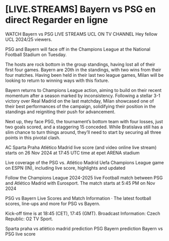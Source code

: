 # [LIVE.STREAMS] Bayern vs PSG en direct Regarder en ligne

WATCH Bayern vs PSG LIVE STREAMS UCL ON TV CHANNEL Hey fellow UCL 2024/25 viewers.

PSG and Bayern will face off in the Champions League at the National Football Stadium on Tuesday.

The hosts are rock bottom in the group standings, having lost all of their first four games. Bayern are 20th in the standings, with two wins from their four matches. Having been held in their last two league games, Milan will be looking to return to winning ways with this fixture.

Bayern returns to Champions League action, aiming to build on their recent momentum after a season marked by inconsistency. Following a stellar 3-1 victory over Real Madrid on the last matchday, Milan showcased one of their best performances of the campaign, solidifying their position in the standings and reigniting their push for advancement.

Next up, they face PSG, the tournament’s bottom team with four losses, just two goals scored, and a staggering 15 conceded. While Bratislava still has a slim chance to turn things around, they’ll need to start by securing all three points in this pivotal clash.

AC Sparta Praha Atlético Madrid live score (and video online live stream) starts on 26 Nov 2024 at 17:45 UTC time at epet ARENA stadium

Live coverage of the PSG vs. Atlético Madrid Uefa Champions League game on ESPN (IN), including live score, highlights and updated

Follow the Champions League 2024-2025 live Football match between PSG and Atlético Madrid with Eurosport. The match starts at 5:45 PM on Nov 2024

PSG vs Bayern Live Scores and Match Information · The latest football scores, line-ups and more for PSG vs Bayern.

Kick-off time is at 18:45 (CET), 17:45 (GMT). Broadcast Information: Czech Republic: O2 TV Sport.

Sparta praha vs atlético madrid prediction
PSG Bayern prediction
Bayern vs PSG live score
